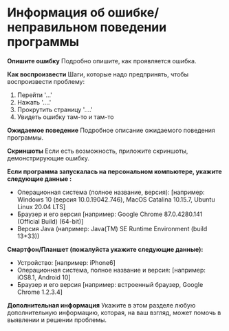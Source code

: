 # Информация об ошибке/неправильном поведении программы

**Опишите ошибку**
Подробно опишите, как проявляется ошибка.

**Как воспроизвести**
Шаги, которые надо предпринять, чтобы воспроизвести проблему:
1. Перейти '...'
2. Нажать '....'
3. Прокрутить страницу  '....'
4. Увидеть ошибку там-то и там-то

**Ожидаемое поведение**
Подробное описание ожидаемого поведения программы.

**Скриншоты**
Если есть возможность, приложите скриншоты, демонстрирующие ошибку.

**Если программа запускалась на персональном компьютере, укажите следующие данные :**
 - Операционная система (полное название, версия): [например: Windows 10 (версия 10.0.19042.746), MacOS Catalina 10.15.7, Ubuntu Linux 20.04 LTS]
 - Браузер и его версия [например: Google Chrome 87.0.4280.141 (Official Build) (64-bit)]
 - Версия Java (например: Java(TM) SE Runtime Environment (build 13+33))

**Смартфон/Планшет (пожалуйста укажите следующие данные):**
 - Устройство: [например: iPhone6]
 - Операционная система, полное название и версия: [например: iOS8.1, Android 10]
 - Браузер и его версия [например: встроенный браузер, Google Chrome 1.2.3.4]

**Дополнительная информация**
Укажите в этом разделе любую дополнительную информацию, которая, на ваш взгляд, может помочь в выявлении и решении проблемы.
